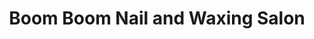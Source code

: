 ---
title: "Boom Boom Nail and Waxing Salon"
url: /charlottesville/boom-boom-nail-and-waxing-salon/
shop: Kosmetik
---